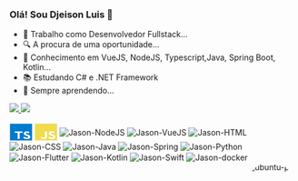 ### Olá! Sou Djeison Luis 👋
- 🔭 Trabalho como Desenvolvedor Fullstack...
- 🔍 A procura de uma oportunidade...
- 🧠 Conhecimento em VueJS, NodeJS, Typescript,Java, Spring Boot, Kotlin...
- 📚 Estudando C# e .NET Framework
- 📖 Sempre aprendendo...

<div>
    <a href="https://github.com/JasonLuis">
        <img height="180em"
            src="https://github-readme-stats.vercel.app/api?username=JasonLuis&show_icons=true&theme=vue-dark&include_all_commits=true&count_private=true" />
        <img height="180em"
            src="https://github-readme-stats.vercel.app/api/top-langs/?username=JasonLuis&layout=compact&langs_count=9&theme=vue-dark" />
    </a>
</div>

<div style="display: inline_block"><br>
    <img align="center" alt="Jason-Ts" height="30" width="40"
        src="https://raw.githubusercontent.com/devicons/devicon/master/icons/typescript/typescript-plain.svg">
    <img align="center" alt="Jason-Js" height="30" width="40"
        src="https://raw.githubusercontent.com/devicons/devicon/master/icons/javascript/javascript-plain.svg">
    <img align="center" alt="Jason-NodeJS" height="30" width="40"
        src="https://cdn.jsdelivr.net/gh/devicons/devicon/icons/nodejs/nodejs-original.svg">
    <img align="center" alt="Jason-VueJS" height="30" width="40"
        src="https://cdn.jsdelivr.net/gh/devicons/devicon/icons/vuejs/vuejs-original.svg">
    <img align="center" alt="Jason-HTML" height="30" width="40"
        src="https://cdn.jsdelivr.net/gh/devicons/devicon/icons/html5/html5-original.svg">
    <img align="center" alt="Jason-CSS" height="30" width="40"
        src="https://cdn.jsdelivr.net/gh/devicons/devicon/icons/css3/css3-original.svg">
    <img align="center" alt="Jason-Java" height="30" width="40"
        src="https://cdn.jsdelivr.net/gh/devicons/devicon/icons/java/java-original.svg">
    <img align="center" alt="Jason-Spring" height="30" width="40"
        src="https://cdn.jsdelivr.net/gh/devicons/devicon/icons/spring/spring-original.svg">
    <img align="center" alt="Jason-Python" height="30" width="40"
        src="https://cdn.jsdelivr.net/gh/devicons/devicon/icons/python/python-original.svg">
    <img align="center" alt="Jason-Flutter" height="30" width="40"
        src="https://cdn.jsdelivr.net/gh/devicons/devicon/icons/flutter/flutter-original.svg">
    <img align="center" alt="Jason-Kotlin" height="30" width="40"
        src="https://cdn.jsdelivr.net/gh/devicons/devicon/icons/kotlin/kotlin-original.svg">
    <img align="center" alt="Jason-Swift" height="30" width="40"
        src="https://cdn.jsdelivr.net/gh/devicons/devicon/icons/swift/swift-original.svg">
    <img align="center" alt="Jason-docker" height="40" width="50"
        src="https://cdn.jsdelivr.net/gh/devicons/devicon/icons/docker/docker-original.svg">
    <img align="right" alt="ubuntu-pic" height="150" style="border-radius:50px;"
        src="https://cdn.jsdelivr.net/gh/devicons/devicon/icons/ubuntu/ubuntu-plain.svg">
</div>
